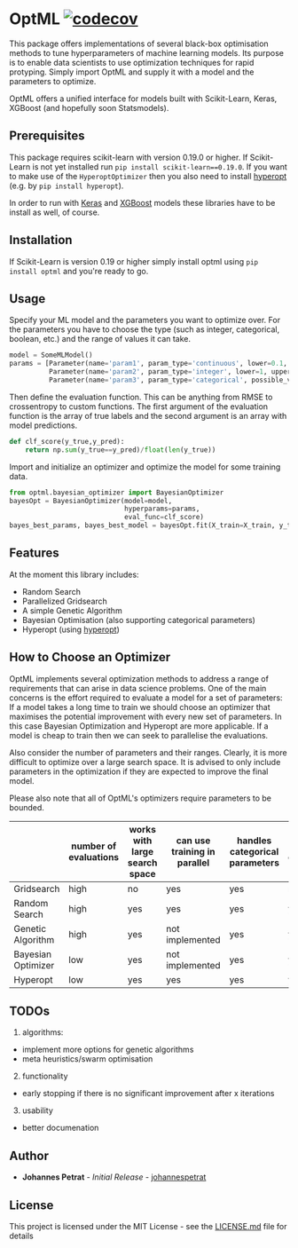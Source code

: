 # OptML     [![codecov](https://codecov.io/gh/johannespetrat/OptML/branch/master/graph/badge.svg)](https://codecov.io/gh/johannespetrat/OptML)
This package offers implementations of several black-box optimisation methods to tune hyperparameters of machine learning models. Its purpose is to enable data scientists to use optimization techniques for rapid protyping. Simply import OptML and supply it with a model and the parameters to optimize.

OptML offers a unified interface for models built with Scikit-Learn, Keras, XGBoost (and hopefully soon Statsmodels).

## Prerequisites
This package requires scikit-learn with version 0.19.0 or higher. If Scikit-Learn is not yet installed run
```pip install scikit-learn==0.19.0```. If you want to make use of the ```HyperoptOptimizer``` then you also need to install [hyperopt](https://github.com/hyperopt/hyperopt) (e.g. by ```pip install hyperopt```).

In order to run with [Keras](https://github.com/fchollet/keras) and [XGBoost](https://github.com/dmlc/xgboost) models these libraries have to be install as well, of course.



## Installation

If Scikit-Learn is version 0.19 or higher simply install optml using `pip install optml` and you're ready to go.


## Usage
Specify your ML model and the parameters you want to optimize over. For the parameters you have to choose the type (such as integer, categorical, boolean, etc.) and the range of values it can take.
```python
model = SomeMLModel()
params = [Parameter(name='param1', param_type='continuous', lower=0.1, upper=5),
          Parameter(name='param2', param_type='integer', lower=1, upper=5),
          Parameter(name='param3', param_type='categorical', possible_values=['val1','val2','val3'])]
```
Then define the evaluation function. This can be anything from RMSE to crossentropy to custom functions. The first argument of the evaluation function is the array of true labels and the second argument is an array with model predictions.
```python
def clf_score(y_true,y_pred):
    return np.sum(y_true==y_pred)/float(len(y_true))
```
Import and initialize an optimizer and optimize the model for some training data.
```python
from optml.bayesian_optimizer import BayesianOptimizer
bayesOpt = BayesianOptimizer(model=model, 
                             hyperparams=params,                                  
                             eval_func=clf_score)
bayes_best_params, bayes_best_model = bayesOpt.fit(X_train=X_train, y_train=y_train, n_iters=50)
```

## Features
At the moment this library includes:
* Random Search
* Parallelized Gridsearch
* A simple Genetic Algorithm
* Bayesian Optimisation (also supporting categorical parameters)
* Hyperopt (using [hyperopt](https://github.com/hyperopt/hyperopt))

## How to Choose an Optimizer
OptML implements several optimization methods to address a range of requirements that can arise in data science problems. One of the main concerns is the effort required to evaluate a model for a set of parameters: If a model takes a long time to train we should choose an optimizer that maximises the potential improvement with every new set of parameters. In this case Bayesian Optimization and Hyperopt are more applicable. If a model is cheap to train then we can seek to parallelise the evaluations.

Also consider the number of parameters and their ranges. Clearly, it is more difficult to optimize over a large search space. It is advised to only include parameters in the optimization if they are expected to improve the final model.

Please also note that all of OptML's optimizers require parameters to be bounded. 

| | number of evaluations | works with large search space | can use training in parallel | handles categorical parameters| stochastic optimisation |
| ------------- | ------------------ | -------------------- | --------------- | ---------------------- | ------------------- |
| Gridsearch | high | no | yes | yes | no |
| Random Search | high | yes | yes |  yes | yes |
| Genetic Algorithm | high | yes | not implemented | yes | yes |
| Bayesian Optimizer | low | yes | not implemented | yes | yes |
| Hyperopt | low | yes | yes | yes | yes |


## TODOs
1. algorithms:
* implement more options for genetic algorithms
* meta heuristics/swarm optimisation
2. functionality
* early stopping if there is no significant improvement after x iterations
3. usability
* better documenation

## Author

* **Johannes Petrat** - *Initial Release* - [johannespetrat](https://github.com/johannespetrat)

## License

This project is licensed under the MIT License - see the [LICENSE.md](LICENSE.md) file for details